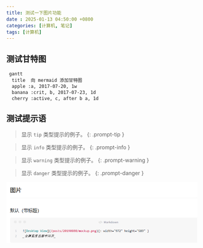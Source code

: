 ```yaml
---
title: 测试一下图片功能
date : 2025-01-13 04:50:00 +0800
categories: [计算机, 笔记]
tags: [计算机]
---
```


## 测试甘特图

```mermaid
 gantt
  title  向 mermaid 添加甘特图
  apple :a, 2017-07-20, 1w
  banana :crit, b, 2017-07-23, 1d
  cherry :active, c, after b a, 1d
```

## 测试提示语

> 显示 `tip` 类型提示的例子。
{: .prompt-tip }

> 显示 `info` 类型提示的例子。
{: .prompt-info }

> 显示 `warning` 类型提示的例子。
{: .prompt-warning }

> 显示 `danger` 类型提示的例子。
{: .prompt-danger }

![](2025-01-13-04-51-51.png)